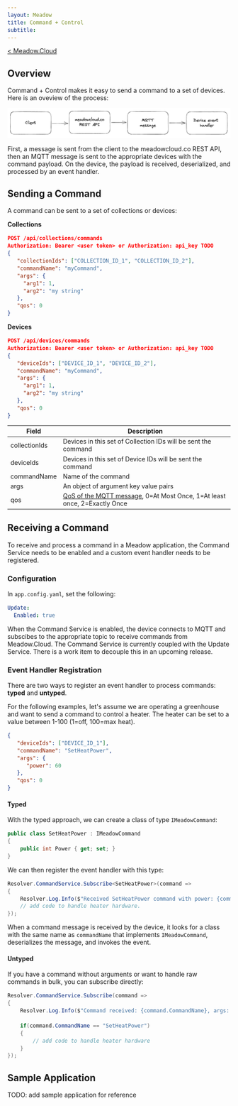 ```yaml
---
layout: Meadow
title: Command + Control
subtitle: 
---
```

[< Meadow.Cloud](../)  

## Overview

Command + Control makes it easy to send a command to a set of devices. Here is an oveview of the process: 

![alt text](cmd_overview.png "Command + Control Overview")

First, a message is sent from the client to the meadowcloud.co REST API, then an MQTT message is sent to the appropriate devices with the command payload. On the device, the payload is received, deserialized, and processed by an event handler.

## Sending a Command

A command can be sent to a set of collections or devices:

**Collections**
```json
POST /api/collections/commands
Authorization: Bearer <user token> or Authorization: api_key TODO 
{
   "collectionIds": ["COLLECTION_ID_1", "COLLECTION_ID_2"],
   "commandName": "myCommand",
   "args": {
     "arg1": 1,
     "arg2": "my string"
   },
   "qos": 0
}
```

**Devices**
```json
POST /api/devices/commands
Authorization: Bearer <user token> or Authorization: api_key TODO 
{
   "deviceIds": ["DEVICE_ID_1", "DEVICE_ID_2"],
   "commandName": "myCommand",
   "args": {
     "arg1": 1,
     "arg2": "my string"
   },
   "qos": 0
}
```

| Field | Description |
| ----- | ----------- |
| collectionIds | Devices in this set of Collection IDs will be sent the command |
| deviceIds | Devices in this set of Device IDs will be sent the command |
| commandName | Name of the command |
| args | An object of argument key value pairs |
| qos | [QoS of the MQTT message](https://www.hivemq.com/blog/mqtt-essentials-part-6-mqtt-quality-of-service-levels/), 0=At Most Once, 1=At least once, 2=Exactly Once |

## Receiving a Command

To receive and process a command in a Meadow application, the Command Service needs to be enabled and a custom event handler needs to be registered.

### Configuration

In `app.config.yaml`, set the following:

```yaml
Update:
  Enabled: true
```
When the Command Service is enabled, the device connects to MQTT and subscibes to the appropriate topic to receive commands from Meadow.Cloud. The Command Service is currently coupled with the Update Service. There is a work item to decouple this in an upcoming release.  

### Event Handler Registration

There are two ways to register an event handler to process commands: **typed** and **untyped**.

For the following examples, let's assume we are operating a greenhouse and want to send a command to control a heater. The heater can be set to a value between 1-100 (1=off, 100=max heat).

```json
{
   "deviceIds": ["DEVICE_ID_1"],
   "commandName": "SetHeatPower",
   "args": {
      "power": 60
   },
   "qos": 0
}
```

#### Typed

With the typed approach, we can create a class of type `IMeadowCommand`:

```c#
public class SetHeatPower : IMeadowCommand 
{
    public int Power { get; set; }
}
```
We can then register the event handler with this type:

```c#
Resolver.CommandService.Subscribe<SetHeatPower>(command =>
{
    Resolver.Log.Info($"Received SetHeatPower command with power: {command.Power}");
    // add code to handle heater hardware.
});
```

When a command message is received by the device, it looks for a class with the same name as `commandName` that implements `IMeadowCommand`, deserializes the message, and invokes the event. 

#### Untyped

If you have a command without arguments or want to handle raw commands in bulk, you can subscribe directly:

```c#
Resolver.CommandService.Subscribe(command =>
{
    Resolver.Log.Info($"Command received: {command.CommandName}, args: {command.Arguments}");

    if(command.CommandName == "SetHeatPower")
    {
        // add code to handle heater hardware
    }
});
```

## Sample Application

TODO: add sample application for reference